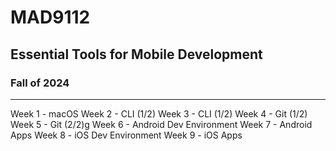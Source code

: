 # MAD9112

## Essential Tools for Mobile Development

### Fall of 2024

* * *

Week 1 - macOS
Week 2 - CLI (1/2)
Week 3 - CLI (1/2)
Week 4 - Git (1/2)
Week 5 - Git (2/2)g
Week 6 - Android Dev Environment
Week 7 - Android Apps
Week 8 - iOS Dev Environment
Week 9 - iOS Apps